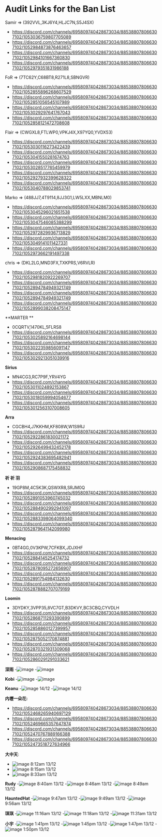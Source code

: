 # Audit Links for the Ban List


Samir => (392VVL,3KJ6Y4,HLJC7N,S5J4SX)
- https://discord.com/channels/695809740428673034/885388078066307102/1053036759807705089
- https://discord.com/channels/695809740428673034/885388078066307102/1052984873876463657
- https://discord.com/channels/695809740428673034/885388078066307102/1052984101667360830
- https://discord.com/channels/695809740428673034/885388078066307102/1052979351831986188


FoR => (7TC62Y,C68BT8,R271L8,SBNGVR)
- https://discord.com/channels/695809740428673034/885388078066307102/1052855896268607529
- https://discord.com/channels/695809740428673034/885388078066307102/1052851056545107989
- https://discord.com/channels/695809740428673034/885388078066307102/1053029297641767043
- https://discord.com/channels/695809740428673034/885388078066307102/1052858121472708608


Flair => (CWGXL8,FTLWP0,VPKJ4X,X97YQ0,YVDX53)
- https://discord.com/channels/695809740428673034/885388078066307102/1053030116273422439
- https://discord.com/channels/695809740428673034/885388078066307102/1053041550281674763
- https://discord.com/channels/695809740428673034/885388078066307102/1053028517765459979
- https://discord.com/channels/695809740428673034/885388078066307102/1052927932399628322
- https://discord.com/channels/695809740428673034/885388078066307102/1053040788029853741

Marko => (488JJ7,4T9114,8JJ3G1,LW5LXX,MBNLM0)
- https://discord.com/channels/695809740428673034/885388078066307102/1053045296021651538
- https://discord.com/channels/695809740428673034/885388078066307102/1053047546085388299
- https://discord.com/channels/695809740428673034/885388078066307102/1052972829936713829
- https://discord.com/channels/695809740428673034/885388078066307102/1053049141011427331
- https://discord.com/channels/695809740428673034/885388078066307102/1052973662191497338

chris => (DKL2LG,MND3FX,TXKPRS,V6RVLR)
- https://discord.com/channels/695809740428673034/885388078066307102/1052981820922269707
- https://discord.com/channels/695809740428673034/885388078066307102/1052894784949321749
- https://discord.com/channels/695809740428673034/885388078066307102/1052894784949321749
- https://discord.com/channels/695809740428673034/885388078066307102/1052899038208475147


**MARTER **
- 0CQRTV,1470KL,5FLRS8
- https://discord.com/channels/695809740428673034/885388078066307102/1053025892164698144
- https://discord.com/channels/695809740428673034/885388078066307102/1053022359856091147
- https://discord.com/channels/695809740428673034/885388078066307102/1053029213051039916

**Sirius**
- MN4CG3,RC7P9F,YRV4YG
- https://discord.com/channels/695809740428673034/885388078066307102/1053011024892153867
- https://discord.com/channels/695809740428673034/885388078066307102/1053018059994054677
- https://discord.com/channels/695809740428673034/885388078066307102/1053012563107008605

**Arra**
- CGCBH4,J7KKHM,KF808W,W1S9RJ
- https://discord.com/channels/695809740428673034/885388078066307102/1052922861830021172
- https://discord.com/channels/695809740428673034/885388078066307102/1052926499432452178
- https://discord.com/channels/695809740428673034/885388078066307102/1052924383695482941
- https://discord.com/channels/695809740428673034/885388078066307102/1052908687175458832

**祈 祈 羽**
- 19GP8M,4C5K3K,QSWXR8,SRJM0Q
- https://discord.com/channels/695809740428673034/885388078066307102/1052891053960745032
- https://discord.com/channels/695809740428673034/885388078066307102/1052884902992941097
- https://discord.com/channels/695809740428673034/885388078066307102/1052883398064099340
- https://discord.com/channels/695809740428673034/885388078066307102/1052879641142099980

**Menacing**
- 0BT4GG,0V3KPW,7CFKBX,JDJXHF
- https://discord.com/channels/695809740428673034/885388078066307102/1052884145254174732
- https://discord.com/channels/695809740428673034/885388078066307102/1052878095272656907
- https://discord.com/channels/695809740428673034/885388078066307102/1052891754984132630
- https://discord.com/channels/695809740428673034/885388078066307102/1052878882707079169

**Loomin**
- 3DYDKY,3VPP35,8VC7GT,B3DKVY,BC3CBQ,CYVDLH
- https://discord.com/channels/695809740428673034/885388078066307102/1052868711293390899
- https://discord.com/channels/695809740428673034/885388078066307102/1052858860127399957
- https://discord.com/channels/695809740428673034/885388078066307102/1052875052170874881
- https://discord.com/channels/695809740428673034/885388078066307102/1052870321931309068
- https://discord.com/channels/695809740428673034/885388078066307102/1052860291291033621

**深雨**
-![image](https://user-images.githubusercontent.com/67932800/207741416-1442fdcb-5d12-4205-9e4f-6da04ef8d342.png)
-![image](https://user-images.githubusercontent.com/67932800/207741430-5d4d575e-4a85-4ff8-b1ac-095b3ce1d891.png)


**Kobi**
-![image](https://user-images.githubusercontent.com/67932800/207741312-ce6d1fda-3c30-41e4-90a0-15b9b7fec494.png)
-![image](https://user-images.githubusercontent.com/67932800/207741321-a16e6a55-14b6-4b51-9add-d44a8d8b6518.png)

**Keanu**
-![image](https://user-images.githubusercontent.com/67932800/207734594-5075fc0e-b4d2-4e8f-a33a-021b89bdb27b.png) 14/12
-![image](https://user-images.githubusercontent.com/67932800/207734610-3b81739d-0dd6-4734-90b1-38b0718d9a6b.png) 14/12

**内壢一朵花:**
- https://discord.com/channels/695809740428673034/885388078066307102/1052468265940697129
- https://discord.com/channels/695809740428673034/885388078066307102/1052469665357647874
- https://discord.com/channels/695809740428673034/885388078066307102/1052470767889166388
- https://discord.com/channels/695809740428673034/885388078066307102/1052473518727634966

**大中天**:
- ![image](https://user-images.githubusercontent.com/67932800/207382035-19193387-3eda-4156-9e42-853bb81a8a76.png) 8:12am 13/12
- ![image](https://user-images.githubusercontent.com/67932800/207382171-a2981ae8-db28-4491-a4e1-9aa8e54afba5.png) 8:15am 13/12
- ![image](https://user-images.githubusercontent.com/67932800/207382238-c07f4c6a-2cc3-41bc-8739-7caa43bede68.png) 8:33am 13/12

**Rudy**
-![image](https://user-images.githubusercontent.com/67932800/207382451-94832f9c-f2dc-4559-b2a3-6ce1ee3cb4fa.png) 8:40am 13/12
-![image](https://user-images.githubusercontent.com/67932800/207382524-d2724f50-98b4-4664-b802-fe6cf10613ce.png) 8:46am 13/12
-![image](https://user-images.githubusercontent.com/67932800/207382603-f6a7794f-2b13-45d2-832c-88b953981fad.png) 8:49am 13/12

**HauntedHat**
-![image](https://user-images.githubusercontent.com/67932800/207383144-650faf1a-0884-4af6-9c0f-3ac2cb42fa38.png) 9:47am 13/12
-![image](https://user-images.githubusercontent.com/67932800/207383203-a3d8d080-52bb-4e5a-974d-852908c98068.png) 9:49am 13/12
-![image](https://user-images.githubusercontent.com/67932800/207383304-36226954-21fe-430a-aead-a730b6b314ca.png) 9:56am 13/12

**琪琪**
-![image](https://user-images.githubusercontent.com/67932800/207383766-cc63d32e-7326-4493-8787-cb630f3562f9.png) 11:16am 13/12
-![image](https://user-images.githubusercontent.com/67932800/207383889-d53e2033-de6c-46e9-be33-58af9a8a365e.png) 11:18am 13/12
-![image](https://user-images.githubusercontent.com/67932800/207384038-23bc785d-03de-408c-be19-00b8a8905ebf.png) 11:31am 13/12

**小宇**
-![image](https://user-images.githubusercontent.com/67932800/207385143-41f79609-aba2-4a33-bfbf-9b4793f6cc68.png) 1:41pm 13/12
-![image](https://user-images.githubusercontent.com/67932800/207385238-589d91a8-364b-41aa-87ad-770dfd455e41.png) 1:45pm 13/12
-![image](https://user-images.githubusercontent.com/67932800/207385324-741abc64-bffc-45fb-ba72-e9be76ff0471.png) 1:47pm 13/12
-![image](https://user-images.githubusercontent.com/67932800/207385425-abe23036-01dd-420a-add5-5c18497ca7fd.png) 1:50pm 13/12






